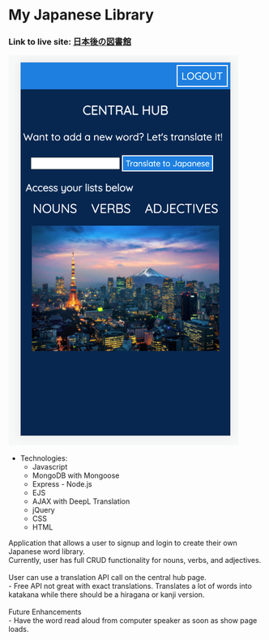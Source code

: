 # My Japanese Library

### Link to live site: [日本後の図書館](https://my-japanese-library.herokuapp.com/)

<img src="screenshot.png" alt="app-example">

- Technologies:
    - Javascript
    - MongoDB with Mongoose
    - Express - Node.js
    - EJS
    - AJAX with DeepL Translation
    - jQuery
    - CSS
    - HTML

Application that allows a user to signup and login to create their own Japanese word library.<br>
Currently, user has full CRUD functionality for nouns, verbs, and adjectives.<br><br>
User can use a translation API call on the central hub page.<br>
    - Free API not great with exact translations. Translates a lot of words into katakana while there should be a hiragana or kanji version.<br><br>
Future Enhancements<br>
    - Have the word read aloud from computer speaker as soon as show page loads.